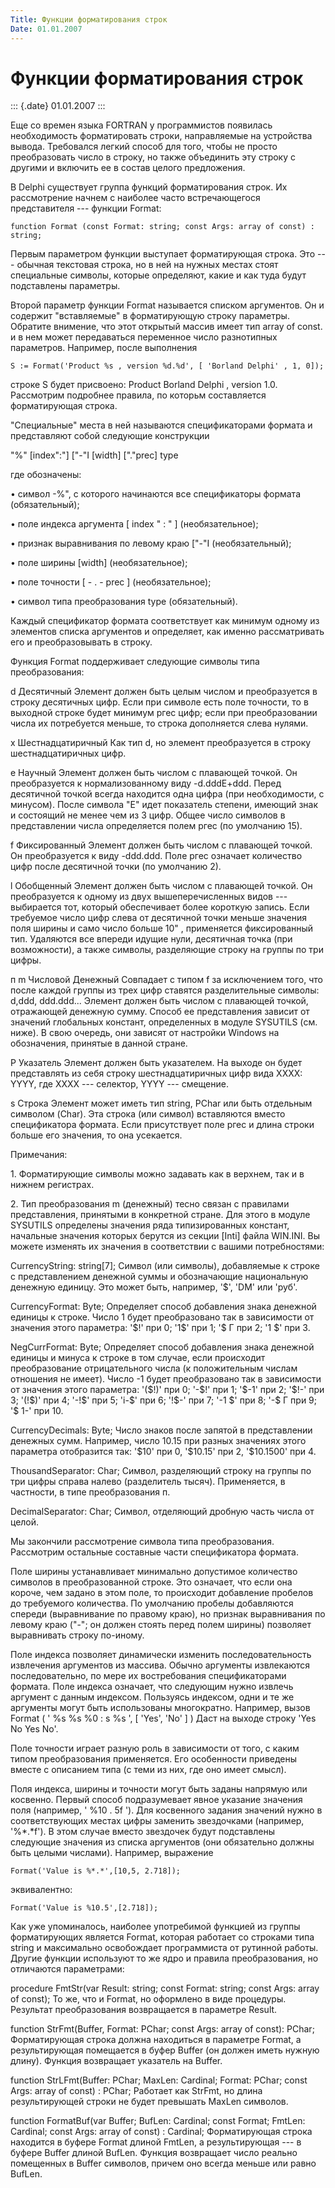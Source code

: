 ```yaml
---
Title: Функции форматирования строк
Date: 01.01.2007
---
```



Функции форматирования строк
============================

::: {.date}
01.01.2007
:::

Еще со времен языка FORTRAN у программистов появилась необходимость
форматировать строки, направляемые на устройства вывода. Требовался
легкий способ для того, чтобы не просто преобразовать число в строку, но
также объединить эту строку с другими и включить ее в состав целого
предложения.

В Delphi существует группа функций форматирования строк. Их рассмотрение
начнем с наиболее часто встречающегося представителя --- функции Format:

    function Format (const Format: string; const Args: array of const) : string;

Первым параметром функции выступает форматирующая строка. Это ---
обычная текстовая строка, но в ней на нужных местах стоят специальные
символы, которые определяют, какие и как туда будут подставлены
параметры.

Второй параметр функции Format называется списком аргументов. Он и
содержит \"вставляемые\" в форматирующую строку параметры. Обратите
внимение, что этот открытый массив имеет тип array of const. и в нем
может передаваться переменное число разнотипных параметров. Например,
после выполнения

    S := Format('Product %s , version %d.%d', [ 'Borland Delphi' , 1, 0]);

строке S будет присвоено: Product Borland Delphi , version 1.0.
Рассмотрим подробнее правила, по которьм составляется форматирующая
строка.

\"Специальные\" места в ней называются спецификаторами формата и
представляют собой следующие конструкции

\"%\" \[index\":\"\] \[\"-\"I \[width\] \[\".\"prec\] type

где обозначены:

• символ -%\", с которого начинаются все спецификаторы формата
(обязательный);

• поле индекса аргумента \[ index \" : \" \] (необязательное);

• признак выравнивания по левому краю \[\"-\"I (необязательный);

• поле ширины \[width\] (необязательное);

• поле точности \[ - . - prec \] (необязательное);

• символ типа преобразования type (обязательный).

Каждый спецификатор формата соответствует как минимум одному из
элементов списка аргументов и определяет, как именно рассматривать его и
преобразовывать в строку.

Функция Format поддерживает следующие символы типа преобразования:

d        Десятичный        Элемент должен быть целым числом и
преобразуется в строку десятичных цифр. Если при символе есть поле
точности, то в выходной строке будет минимум ргес цифр; если при
преобразовании числа их потребуется меньше, то строка дополняется слева
нулями.        

х        Шестнадцатиричный        Как тип d, но элемент преобразуется в
строку шестнадцатиричных цифр.        

е        Научный        Элемент должен быть числом с плавающей точкой.
Он преобразуется к нормализованному виду -d.dddE+ddd. Перед десятичной
точкой всегда находится одна цифра (при необходимости, с минусом). После
символа \"Е\" идет показатель степени, имеющий знак и состоящий не менее
чем из 3 цифр. Общее число символов в представлении числа определяется
полем ргес (по умолчанию 15).        

f        Фиксированный        Элемент должен быть числом с плавающей
точкой. Он преобразуется к виду -ddd.ddd. Поле ргес означает количество
цифр после десятичной точки (по умолчанию 2).        

l        Обобщенный        Элемент должен быть числом с плавающей
точкой. Он преобразуется к одному из двух вышеперечисленных видов ---
выбирается тот, который обеспечивает более короткую запись. Если
требуемое число цифр слева от десятичной точки меньше значения поля
ширины и само число больше 10\" , применяется фиксированный тип.
Удаляются все впереди идущие нули, десятичная точка (при возможности), а
также символы, разделяющие строку на группы по три цифры.        

п m        Числовой Денежный        Совпадает с типом f за исключением
того, что после каждой группы из трех цифр ставятся разделительные
символы: d,ddd, ddd.ddd... Элемент должен быть числом с плавающей
точкой, отражающей денежную сумму. Способ ее представления зависит от
значений глобальных констант, определенных в модуле SYSUTILS (см. ниже).
В свою очередь, они зависят от настройки Windows на обозначения,
принятые в данной стране.        

Р        Указатель        Элемент должен быть указателем. На выходе он
будет представлять из себя строку шестнадцатиричных цифр вида ХХХХ:
YYYY, где ХХХХ --- селектор, YYYY --- смещение.        

s        Строка        Элемент может иметь тип string, PChar или быть
отдельным символом (Char). Эта строка (или символ) вставляются вместо
спецификатора формата. Если присутствует поле ргес и длина строки больше
его значения, то она усекается.        

Примечания:

1\. Форматирующие символы можно задавать как в верхнем, так и в нижнем
регистрах.

2\. Тип преобразования m (денежный) тесно связан с правилами
представления, принятыми в конкретной стране. Для этого в модуле
SYSUTILS определены значения ряда типизированных констант, начальные
значения которых берутся из секции \[Inti\] файла WIN.INI. Вы можете
изменять их значения в соответствии с вашими потребностями:

CurrencyString: string\[7\];        Символ (или символы), добавляемые к
строке с представлением денежной суммы и обозначающие национальную
денежную единицу. Это может быть, например, \'\$\', \'DM\' или \'руб\'.
       

CurrencyFormat: Byte;        Определяет способ добавления знака денежной
единицы к строке. Число 1 будет преобразовано так в зависимости от
значения этого параметра: \'\$!\' при 0; \'1\$\' при 1; \'\$ Г при 2;
\'1 \$\' при 3.        

NegCurrFormat: Byte;        Определяет способ добавления знака денежной
единицы и минуса к строке в том случае, если происходит преобразование
отрицательного числа (к положительным числам отношения не имеет). Число
-1 будет преобразовано так в зависимости от значения этого параметра:
\'(\$!)\' при 0; \'-\$!\' при 1; \'\$-1\' при 2; \'\$!-\' при 3;
\'(!\$)\' при 4; \'-!\$\' при 5; \'i-\$\' при 6; \'!\$-\' при 7; \'-1
\$\' при 8; \'-\$ Г при 9; \'\$ 1-\' при 10.        

CurrencyDecimals: Byte;        Число знаков после запятой в
представлении денежных сумм. Например, число 10.15 при разных значениях
этого параметра отобразится так: \'\$10\' при 0, \'\$10.15\' при 2,
\'\$10.1500\' при 4.        

ThousandSeparator: Char;        Символ, разделяющий строку на группы по
три цифры справа налево (разделитель тысяч). Применяется, в частности, в
типе преобразования п.        

DecimalSeparator: Char;        Символ, отделяющий дробную часть числа от
целой.        

Мы закончили рассмотрение символа типа преобразования. Рассмотрим
остальные составные части спецификатора формата.

Поле ширины устанавливает минимально допустимое количество символов в
преобразованной строке. Это означает, что если она короче, чем задано в
этом поле, то происходит добавление пробелов до требуемого количества.
По умолчанию пробелы добавляются спереди (выравнивание по правому краю),
но признак выравнивания по левому краю (\"-\"; он должен стоять перед
полем ширины) позволяет выравнивать строку по-иному.

Поле индекса позволяет динамически изменить последовательность
извлечения аргументов из массива. Обычно аргументы извлекаются
последовательно, по мере их востребования спецификаторами формата. Поле
индекса означает, что следующим нужно извлечь аргумент с данным
индексом. Пользуясь индексом, одни и те же аргументы могут быть
использованы многократно. Например, вызов Format ( \' %s %s %0 : s %s
\', \[ \'Yes\', \'No\' \] ) Даст на выходе строку \'Yes No Yes No\'.

Поле точности играет разную роль в зависимости от того, с каким типом
преобразования применяется. Его особенности приведены вместе с описанием
типа (с теми из них, где оно имеет смысл).

Поля индекса, ширины и точности могут быть заданы напрямую или косвенно.
Первый способ подразумевает явное указание значения поля (например, \'
%10 . 5f \'). Для косвенного задания значений нужно в соответствующих
местах цифры заменить звездочками (например, \'%\*.\*f\'). В этом случае
вместо звездочек будут подставлены следующие значения из списка
аргументов (они обязательно должны быть целыми числами). Например,
выражение

    Format('Value is %*.*',[10,5, 2.718]);

эквивалентно:

    Format('Value is %10.5',[2.718]);

Как уже упоминалось, наиболее употребимой функцией из группы
форматирующих является Format, которая работает со строками типа string
и максимально освобождает программиста от рутинной работы. Другие
функции используют то же ядро и правила преобразования, но отличаются
параметрами:

procedure FmtStr(var Result: string; const Format: string; const Args:
array of const);        To же, что и Format, но оформлено в виде
процедуры. Результат преобразования возвращается в параметре Result.    
   

function StrFmt(Buffer, Format: PChar; const Args: array of const):
PChar;        Форматирующая строка должна находиться в параметре Format,
а результирующая помещается в буфер Buffer (он должен иметь нужную
длину). Функция возвращает указатель на Buffer.        

function StrLFmt(Buffer: PChar; MaxLen: Cardinal; Format: PChar; const
Args: array of const) : PChar;        Работает как StrFmt, но длина
результирующей строки не будет превышать MaxLen символов.

function FormatBuf(var Buffer; BufLen: Cardinal; const Format; FmtLen:
Cardinal; const Args: array of const) : Cardinal;        Форматирующая
строка находится в буфере Format длиной FmtLen, a результирующая --- в
буфере Buffer длиной BufLen. Функция возвращает число реально помещенных
в Buffer символов, причем оно всегда меньше или равно BufLen.        
